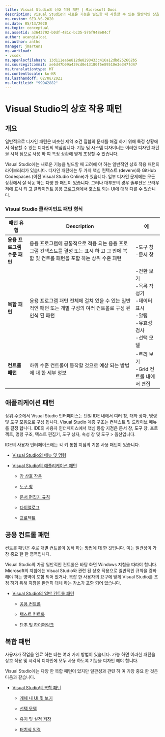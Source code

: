 ```yaml
---
title: Visual Studio의 상호 작용 패턴 | Microsoft Docs
description: Visual Studio의 새로운 기능을 빌드할 때 사용할 수 있는 일반적인 상호 작용 패턴의 라이브러리에 대해 알아봅니다.
ms.custom: SEO-VS-2020
ms.date: 05/13/2020
ms.topic: conceptual
ms.assetid: a3643792-b0df-481c-bc35-576f948e04cf
author: acangialosi
ms.author: anthc
manager: jmartens
ms.workload:
- vssdk
ms.openlocfilehash: 13d111ea6e812de8290433c416a12dbd252662b5
ms.sourcegitcommit: ae6d47b09a439cd0e13180f5e89510e3e347fd47
ms.translationtype: MT
ms.contentlocale: ko-KR
ms.lasthandoff: 02/08/2021
ms.locfileid: "99942882"
---
```

# <a name="interaction-patterns-for-visual-studio"></a>Visual Studio의 상호 작용 패턴
## <a name="overview"></a>개요
 일반적으로 디자인 패턴은 비슷한 제약 조건 집합의 문제를 해결 하기 위해 특정 상황에서 적용할 수 있는 디자인의 핵심입니다. 기능 및 시스템 디자이너는 이러한 디자인 패턴을 시작 점으로 사용 하 여 특정 상황에 맞게 조정할 수 있습니다.

 Visual Studio에는 새로운 기능을 빌드할 때 고려해 야 하는 일반적인 상호 작용 패턴의 라이브러리가 있습니다. 디자인 패턴에는 두 가지 핵심 컨텍스트 (devenv)와 GitHub Codespaces (이전 Visual Studio Online)가 있습니다. 일부 디자인 문제에는 모든 상황에서 잘 작동 하는 다양 한 패턴이 있습니다. 그러나 대부분의 경우 솔루션은 브라우저에 표시 되 고 클라이언트 응용 프로그램에서 호스트 되는 UI에 대해 다를 수 있습니다.

### <a name="visual-studio-client-pattern-types"></a>Visual Studio 클라이언트 패턴 형식

|패턴 유형|Description|예|
|------------------|-----------------|--------------|
|**응용 프로그램 수준 패턴**|응용 프로그램에 공통적으로 적용 되는 응용 프로그램 컨텍스트를 결정 또는 표시 하 고 그 안에 복합 및 컨트롤 패턴을 포함 하는 상위 수준 패턴|-도구 창<br />-문서 창|
|**복합 패턴**|응용 프로그램 패턴 전체에 걸쳐 있을 수 있는 일반적인 패턴 또는 개별 구성의 여러 컨트롤로 구성 된 인식 된 패턴|-전환 보기<br />-목록 작성기<br />-데이터 표시<br />-알림<br />-유효성 검사<br />-선택 모델|
|**컨트롤 패턴**|하위 수준 컨트롤이 동작할 것으로 예상 되는 방법에 대 한 세부 정보|-트리 보기<br />-Grid 컨트롤 내에서 편집|

## <a name="application-patterns"></a>애플리케이션 패턴
 상위 수준에서 Visual Studio 인터페이스는 단일 IDE 내에서 여러 창, 대화 상자, 명령 및 도구 모음으로 구성 됩니다. Visual Studio 계층 구조는 컨텍스트 및 드라이브 메뉴를 결정 합니다. IDE의 사용자 인터페이스에서 핵심 통합 지점은 문서 창, 도구 창, 프로젝트, 명령 구조, 텍스트 편집기, 도구 상자, 속성 창 및 도구 > 옵션입니다.

 IDE의 사용자 인터페이스에는 각 키 통합 지점의 기본 사용 패턴이 있습니다.

- [Visual Studio의 메뉴 및 명령](../../extensibility/ux-guidelines/menus-and-commands-for-visual-studio.md)

- [Visual Studio의 애플리케이션 패턴](../../extensibility/ux-guidelines/application-patterns-for-visual-studio.md)

  - [창 상호 작용](../../extensibility/ux-guidelines/application-patterns-for-visual-studio.md#BKMK_WindowInteractions)

  - [도구 창](../../extensibility/ux-guidelines/application-patterns-for-visual-studio.md#BKMK_ToolWindows)

  - [문서 편집기 규칙](../../extensibility/ux-guidelines/application-patterns-for-visual-studio.md#BKMK_DocumentEditorConventions)

  - [다이얼로그](../../extensibility/ux-guidelines/application-patterns-for-visual-studio.md#BKMK_Dialogs)

  - [프로젝트](../../extensibility/ux-guidelines/application-patterns-for-visual-studio.md#BKMK_Projects)

## <a name="common-control-patterns"></a>공용 컨트롤 패턴
 컨트롤 패턴은 주로 개별 컨트롤이 동작 하는 방법에 대 한 것입니다. 이는 일관성이 가장 중요 한 한 영역입니다.

 Visual Studio의 가장 일반적인 컨트롤은 바탕 화면 Windows 지침을 따라야 합니다. Microsoft의 지침에는 Visual Studio와 관련 된 상호 작용으로 일반적인 규칙을 강화 해야 하는 영역이 포함 되어 있거나, 복잡 한 사용자의 요구에 맞게 Visual Studio를 조정 하기 위해 지침을 완전히 대체 하는 장소가 포함 되어 있습니다.

- [Visual Studio의 일반 컨트롤 패턴](../../extensibility/ux-guidelines/common-control-patterns-for-visual-studio.md)

  - [공용 컨트롤](../../extensibility/ux-guidelines/common-control-patterns-for-visual-studio.md#BKMK_CommonControls)

  - [텍스트 컨트롤](../../extensibility/ux-guidelines/common-control-patterns-for-visual-studio.md#BKMK_TextControls)

  - [단추 및 하이퍼링크](../../extensibility/ux-guidelines/common-control-patterns-for-visual-studio.md#BKMK_ButtonsAndHyperlinks)

## <a name="composite-patterns"></a>복합 패턴
 사용자가 작업을 완료 하는 데는 여러 가지 방법이 있습니다. 가능 하면 이러한 패턴을 상호 작용 및 시각적 디자인에 모두 사용 하도록 기능을 디자인 해야 합니다.

 Visual Studio에는 다양 한 복합 패턴이 있지만 일관성과 관련 하 여 가장 중요 한 것은 다음과 같습니다.

- [Visual Studio의 복합 패턴](../../extensibility/ux-guidelines/composite-patterns-for-visual-studio.md)

  - [개체 내 UI 및 보기](../../extensibility/ux-guidelines/composite-patterns-for-visual-studio.md#BKMK_OnObjectUI)

  - [선택 모델](../../extensibility/ux-guidelines/composite-patterns-for-visual-studio.md#BKMK_SelectionModels)

  - [유지 및 설정 저장](../../extensibility/ux-guidelines/composite-patterns-for-visual-studio.md#BKMK_PersistenceAndSavingSettings)

  - [터치식 입력](../../extensibility/ux-guidelines/composite-patterns-for-visual-studio.md#BKMK_TouchInput)
